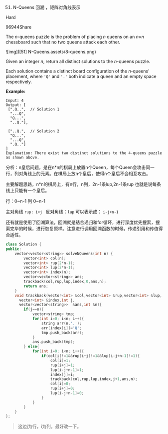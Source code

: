 51. N-Queens 回溯 ，矩阵对角线表示

Hard

96944Share

The *n*-queens puzzle is the problem of placing *n* queens on an *n*×*n* chessboard such that no two queens attack each other.

![img]([51] N-Queens.assets/8-queens.png)

Given an integer *n*, return all distinct solutions to the *n*-queens puzzle.

Each solution contains a distinct board configuration of the *n*-queens' placement, where `'Q'` and `'.'` both indicate a queen and an empty space respectively.

**Example:**

```
Input: 4
Output: [
 [".Q..",  // Solution 1
  "...Q",
  "Q...",
  "..Q."],

 ["..Q.",  // Solution 2
  "Q...",
  "...Q",
  ".Q.."]
]
Explanation: There exist two distinct solutions to the 4-queens puzzle as shown above.
```

分析：n皇后问题，是在n*n的棋局上放置n个Queen，每个Queen会攻击同一行，列对角线上的元素。在棋局上放n个皇后，使得n个皇后不会相互攻击。

主要解题思路，n*n的棋局上，有n行，n列，2n-1条lup,2n-1条rup 也就是说每条线上只能有一个皇后。

行：0~n-1   列 0~n-1

主对角线 `rup: i+j `  反对角线：`lup` 可以表示成： `i-j+n-1` 

还有就是使用了回溯算法，回溯就是结合递归和for循环，进行深度优先搜索，搜索完毕的时候，进行恢复原样。注意进行调用回溯函数的时候，传递引用和传值得合适性。

```C++
class Solution {
public:
    vector<vector<string>> solveNQueens(int n) {
        vector<int> col(n);
        vector<int> rup(2*n-1);
        vector<int> lup(2*n-1);
        vector<int> index(n);
        vector<vector<string>> ans;
        trackback(col,rup,lup,index,0,ans,n);
        return ans;
    }
    void trackback(vector<int> &col,vector<int> &rup,vector<int> &lup, 
      vector<int> &index,int j,
      vector<vector<string>>  &ans,int &n){
        if(j==n){
            vector<string> tmp;
            for(int i=0; i<n; i++){
                string arr(n,'.');
                arr[index[i]]='Q';
                tmp.push_back(arr);
            }
            ans.push_back(tmp);
        } else{
            for(int i=0; i<n; i++){
                if(col[i]!=1&&rup[i+j]!=1&&lup[i-j+n-1]!=1){
                    col[i]=1;
                    rup[i+j]=1;
                    lup[i-j+n-1]=1;
                    index[j]=i;
                    trackback(col,rup,lup,index,j+1,ans,n);
                    col[i]=0;
                    rup[i+j]=0;
                    lup[i-j+n-1]=0;
                }
            }
        }
    }
};
```

> 这边j为行，i为列。最好改一下。